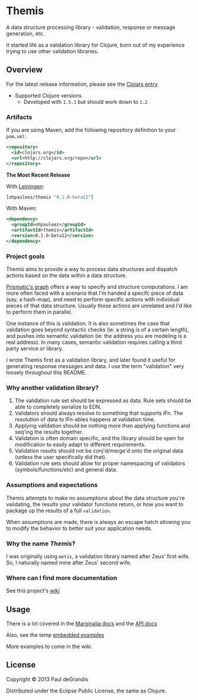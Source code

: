 Themis
=======

A data structure processing library - validation, response or message generation, etc.

It started life as a validation library for Clojure, born out of my experience trying to use
other validation libraries.

Overview
---------

For the latest release information, please see the [Clojars entry](https://clojars.org/ohpauleez/themis)

 * Supported Clojure versions
   * Developed with `1.5.1` but should work down to `1.2`

### Artifacts
If you are using Maven, add the following repository
definition to your `pom.xml`:

``` xml
<repository>
  <id>clojars.org</id>
  <url>http://clojars.org/repo</url>
</repository>
```

**The Most Recent Release**

With [Leiningen](http://leiningen.org):

``` clojure
[ohpauleez/themis "0.1.0-beta12"]
```

With Maven:

``` xml
<dependency>
  <groupId>ohpauleez</groupId>
  <artifactId>themis</artifactId>
  <version>0.1.0-beta12</version>
</dependency>
```

### Project goals

Themis aims to provide a way to process data structures and dispatch actions
based on the data within a data structure.

[Prismatic's graph](https://github.com/Prismatic/plumbing) offers a way to specify
and structure computations.  I am more often faced with a scenario that I'm
handed a specifc piece of data (say, a hash-map), and need to perform specific
actions with individual pieces of that data structure.  Usually those actions
are unrelated and I'd like to perform them in parallel.

One instance of this is validation.  It is also sometimes the case that validation
goes beyond syntactic checks (ie: a string is of a certain length), and pushes into
semantic validation (ie: the address you are modeling is a real address).
In many cases, semantic validation requires calling a third party service or library.

I wrote Themis first as a validation library, and later found it useful for generating
response messages and data.  I use the term "validation" very loosely throughout this README.

### Why another validation library?

1. The validation rule set should be expressed as data.
   Rule sets should be able to completely serialize to EDN.
2. Validators should always resolve to something that supports IFn.
   The resolution of data to IFn-ables happens at validation time.
3. Applying validation should be nothing more than applying functions
   and seq'ing the results together.
4. Validation is often domain specific, and the library should be open
   for modification to easily adapt to different requirements.
5. Validation results should not be conj'd/merge'd onto the original data
   (unless the user specifically did that).
6. Validation rule sets should allow for proper namespacing of
   validators (symbols/functions/etc) and general data.

### Assumptions and expectations

Themis attempts to make no assumptions about the data structure you're
validating, the results your validator functions return, or how
you want to package up the results of a full `validation`.

When assumptions are made, there is always an escape hatch allowing
you to modify the behavior to better suit your application needs.

### Why the name *Themis*?

I was originally using `metis`, a validation library named after Zeus'
first wife.  So, I naturally named mine after Zeus' second wife.

### Where can I find more documentation

See this project's [wiki](https://github.com/ohpauleez/themis/wiki)


Usage
------
There is a lot covered in the [Marginalia docs](http://ohpauleez.github.io/themis/) and the [API docs](http://ohpauleez.github.io/themis/api/)

Also, see the temp [embedded examples](https://github.com/ohpauleez/themis/blob/master/src/themis/core.clj#L136)

More examples to come in the wiki.

License
--------

Copyright © 2013 Paul deGrandis

Distributed under the Eclipse Public License, the same as Clojure.

